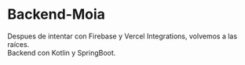# Backend-Moia

Despues de intentar con Firebase y Vercel Integrations, volvemos a las raíces.  
Backend con Kotlin y SpringBoot.
